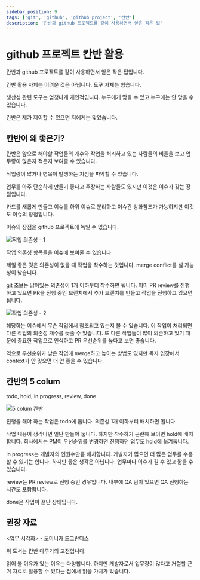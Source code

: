 ```yaml
---
sidebar_position: 9
tags: ['git', 'github', 'github project', '칸반']
description: '칸반과 github 프로젝트를 같이 사용하면서 얻은 작은 팁'
---
```


# github 프로젝트 칸반 활용

<!-- https://kciter.so/posts/effective-work -->

<!-- https://www.jobplanet.co.kr/contents/news-5099 -->

<!-- https://news.hada.io/topic?id=10222 -->

칸반과 github 프로젝트를 같이 사용하면서 얻은 작은 팁입니다.

칸반 활용 자체는 어려운 것은 아닙니다. 도구 자체는 쉽습니다.

생산성 관련 도구는 엄청나게 개인적입니다. 누구에게 맞을 수 있고 누구에는 안 맞을 수 있습니다.

칸반은 제가 제어할 수 있으면 저에게는 맞았습니다.

## 칸반이 왜 좋은가?

칸반은 앞으로 해야할 작업들의 개수와 작업을 처리하고 있는 사람들의 비율을 보고 업무량이 많은지 적은지 보여줄 수 있습니다.

작업량이 많거나 병목이 발생하는 지점을 파악할 수 있습니다.

업무를 아주 단순하게 만들기 좋다고 주장하는 사람들도 있지만 이것은 이슈가 갖는 장점입니다.

카드를 새롭게 만들고 이슈를 하위 이슈로 분리하고 이슈간 상화참조가 가능하지만 이것도 이슈의 장점입니다.

이슈의 장점을 github 프로젝트에 녹일 수 있습니다.

![작업 의존성 - 1](https://user-images.githubusercontent.com/84452145/249746645-031f56fa-d829-43b0-8b6d-897d5fbd5eca.png)

작업 의존성 항목들을 이슈에 보여줄 수 있습니다.

제일 좋은 것은 의존성이 없을 때 작업을 착수하는 것입니다. merge conflict를 낼 가능성이 낮습니다.

git 초보는 남아있는 의존성이 1개 이하부터 착수하면 됩니다. 이미 PR review를 진행하고 있으면 PR을 진행 중인 브랜치에서 추가 브랜치를 만들고 작업을 진행하고 있으면 됩니다.

![작업 의존성 - 2](https://user-images.githubusercontent.com/84452145/249746784-513eba23-8abd-45ba-87c8-6eadb93da88c.png)

해당하는 이슈에서 무슨 작업에서 참조되고 있는지 볼 수 있습니다. 이 작업이 처리되면 다른 작업의 의존성 개수를 늦출 수 있습니다. 또 다른 작업들이 많이 의존하고 있기 때문에 중요한 작업으로 인식하고 PR 우선순위를 높다고 보면 좋습니다.

역으로 우선순위가 낮은 작업에 merge하고 높이는 방법도 있지만 독자 입장에서 context가 안 맞으면 더 안 좋을 수 있습니다.

## 칸반의 5 colum

todo, hold, in progress, review, done

![5 colum 칸반](https://user-images.githubusercontent.com/84452145/253795990-cbd38cf8-1777-4632-b2c7-975e0190cf0b.png)

진행을 해야 하는 작업은 todo에 둡니다. 의존성 1개 이하부터 배치하면 됩니다.

작업 내용이 생각나면 일단 만들어 둡니다. 하지만 착수하기 곤란해 보이면 hold에 배치합니다. 회사에서는 PM이 우선순위를 변경하면 진행하던 업무도 hold에 옮겨둡니다.

in progress는 개발자의 인원수만큼 배치합니다. 개발자가 많으면 더 많은 업무를 수용할 수 있기는 합니다. 하지만 좋은 생각은 아닙니다. 업무마다 이슈가 길 수 있고 짧을 수 있습니다.

review는 PR review로 진행 중인 경우입니다. 내부에 QA 팀이 있으면 QA 진행하는 시간도 포함합니다.

done은 작업이 끝난 상태입니다.

## 권장 자료

[<업무 시각화> - 도미니카 드그란디스](https://www.yes24.com/Product/Goods/86627323)

위 도서는 칸반 다루기의 고전입니다.

읽어 볼 이유가 있는 이유는 다양합니다. 하지만 개발자로서 업무량이 많다고 거절할 근거 자료로 활용할 수 있다는 점에서 읽을 가치가 있습니다.

